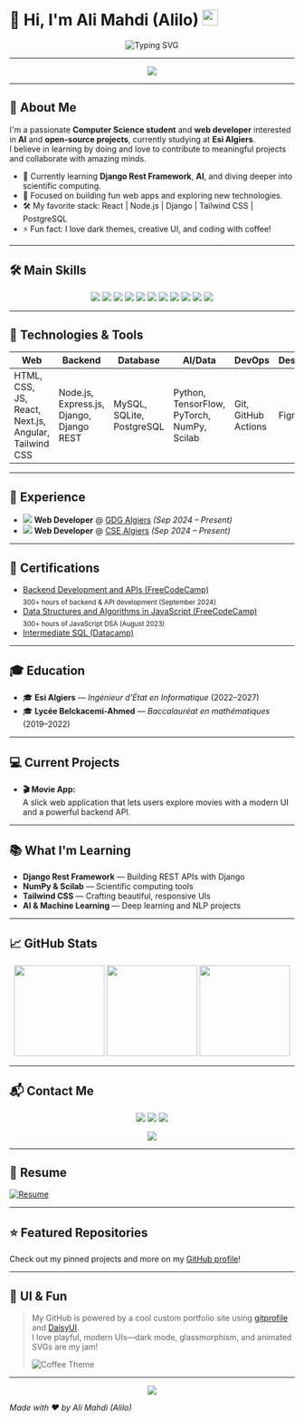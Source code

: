 # 👋 Hi, I'm Ali Mahdi (Alilo) <img src="https://media.giphy.com/media/hvRJCLFzcasrR4ia7z/giphy.gif" width="28">

<div align="center">
  <img src="https://readme-typing-svg.herokuapp.com?font=Fira+Code&weight=500&size=24&pause=1000&color=FC055B&center=true&vCenter=true&width=480&lines=Full+Stack+Web+Developer;AI+%7C+Open+Source+Enthusiast;Learning+%26+Building+Cool+Stuff" alt="Typing SVG" />
</div>

---

<p align="center">
  <img src="https://skillicons.dev/icons?i=js,ts,react,nodejs,express,python,django,angular,java,cpp,tailwind,figma,git,github,postgres,mysql,sqlite,tensorflow,pytorch,html,css" />
</p>

---

## 🚀 About Me

I'm a passionate **Computer Science student** and **web developer** interested in **AI** and **open-source projects**, currently studying at **Esi Algiers**.  
I believe in learning by doing and love to contribute to meaningful projects and collaborate with amazing minds.

- 🌱 Currently learning **Django Rest Framework**, **AI**, and diving deeper into scientific computing.
- 🔭 Focused on building fun web apps and exploring new technologies.
- 🛠️ My favorite stack: React | Node.js | Django | Tailwind CSS | PostgreSQL
- ⚡ Fun fact: I love dark themes, creative UI, and coding with coffee!

---


## 🛠️ Main Skills

<p align="center">
  <img src="https://img.shields.io/badge/-JavaScript-black?style=flat-square&logo=javascript" />
  <img src="https://img.shields.io/badge/-React-black?style=flat-square&logo=react" />
  <img src="https://img.shields.io/badge/-Node.js-black?style=flat-square&logo=node.js" />
  <img src="https://img.shields.io/badge/-Express.js-black?style=flat-square&logo=express" />
  <img src="https://img.shields.io/badge/-Tailwind_CSS-black?style=flat-square&logo=tailwind-css" />
  <img src="https://img.shields.io/badge/-Python-black?style=flat-square&logo=python" />
  <img src="https://img.shields.io/badge/-Django-black?style=flat-square&logo=django" />
  <img src="https://img.shields.io/badge/-Angular-black?style=flat-square&logo=angular" />
  <img src="https://img.shields.io/badge/-Java-black?style=flat-square&logo=java" />
  <img src="https://img.shields.io/badge/-C-black?style=flat-square&logo=c" />
  <img src="https://img.shields.io/badge/-Git-black?style=flat-square&logo=git" />
</p>

---

## 🧰 Technologies & Tools

| Web | Backend | Database | AI/Data | DevOps | Design | Networking |
|-----|---------|----------|---------|--------|--------|------------|
| HTML, CSS, JS, React, Next.js, Angular, Tailwind CSS | Node.js, Express.js, Django, Django REST | MySQL, SQLite, PostgreSQL | Python, TensorFlow, PyTorch, NumPy, Scilab | Git, GitHub Actions | Figma | Mininet, Cisco Packet Tracer |

---

## 💼 Experience

- <img src="https://img.icons8.com/color/28/000000/google-logo.png"/> **Web Developer** @ [GDG Algiers](https://gdg.community.dev/gdg-algiers/) *(Sep 2024 – Present)*
- <img src="https://img.icons8.com/color/28/000000/source-code.png"/> **Web Developer** @ [CSE Algiers](https://cse-esi.dz/) *(Sep 2024 – Present)*

---

## 🏅 Certifications

- [Backend Development and APIs (FreeCodeCamp)](https://www.freecodecamp.org/certification/Ali_Mahdi/back-end-development-and-apis)  
  <sub>300+ hours of backend & API development (September 2024)</sub>
- [Data Structures and Algorithms in JavaScript (FreeCodeCamp)](https://www.freecodecamp.org/certification/Ali_Mahdi/javascript-algorithms-and-data-structures)  
  <sub>300+ hours of JavaScript DSA (August 2023)</sub>
- [Intermediate SQL (Datacamp)](https://www.datacamp.com/completed/statement-of-accomplishment/course/ca423e67a2cbb87d5e8dabaad0e41785b72d7f90)
---

## 🎓 Education

- 🎓 **Esi Algiers** — *Ingénieur d'État en Informatique* (2022–2027)
- 🎓 **Lycée Belckacemi-Ahmed** — *Baccalauréat en mathématiques* (2019–2022)

---

## 💻 Current Projects

- **🎬 Movie App:**  
  A slick web application that lets users explore movies with a modern UI and a powerful backend API.

---

## 📚 What I'm Learning

- **Django Rest Framework** — Building REST APIs with Django
- **NumPy & Scilab** — Scientific computing tools
- **Tailwind CSS** — Crafting beautiful, responsive UIs
- **AI & Machine Learning** — Deep learning and NLP projects

---

## 📈 GitHub Stats

<p align="center">
  <img src="https://github-readme-stats.vercel.app/api?username=Alilo2005&show_icons=true&theme=coffee&hide_title=true&count_private=true" height="160"/>
  <img src="https://github-readme-streak-stats.herokuapp.com/?user=Alilo2005&theme=coffee" height="160"/>
  <img src="https://github-readme-stats.vercel.app/api/top-langs/?username=Alilo2005&layout=compact&theme=coffee" height="160"/>
</p>

---

## 📬 Contact Me

<p align="center">
  <a href="https://www.linkedin.com/in/mahdi-ali-59b08829b"><img src="https://img.shields.io/badge/LinkedIn-Mahdi%20Ali-blue?logo=linkedin&style=for-the-badge" /></a>
  <a href="https://instagram.com/mahdiali9893"><img src="https://img.shields.io/badge/Instagram-@mahdiali9893-E4405F?logo=instagram&style=for-the-badge" /></a>
  <a href="mailto:ma_mahdi@esi.dz"><img src="https://img.shields.io/badge/Email-ma_mahdi@esi.dz-red?logo=gmail&style=for-the-badge" /></a>
</p>
<p align="center">
  <img src="https://img.shields.io/badge/Phone-%2B213667622648-blue?style=for-the-badge&logo=phone" />
</p>

---

## 📄 Resume

[![Resume](https://img.shields.io/badge/Download-Resume-brightgreen?style=for-the-badge&logo=google-drive)](https://docs.google.com/document/d/17VFrGbotdwOr6415Gual3rwFuQecGy3z/edit?usp=drive_link&ouid=114092860076964475305&rtpof=true&sd=true)

---

## ⭐ Featured Repositories

Check out my pinned projects and more on my [GitHub profile](https://github.com/Alilo2005)!

---

## 🎨 UI & Fun

> My GitHub is powered by a cool custom portfolio site using [gitprofile](https://github.com/arifszn/gitprofile) and [DaisyUI](https://daisyui.com/).  
> I love playful, modern UIs—dark mode, glassmorphism, and animated SVGs are my jam!  
>  
> ![Coffee Theme](https://img.shields.io/badge/Theme-Coffee%20by%20DaisyUI-brown?style=for-the-badge&logo=buymeacoffee)

---

<div align="center">
  <img src="https://capsule-render.vercel.app/api?type=waving&color=auto&height=120&section=footer"/>
</div>

_Made with ❤️ by Ali Mahdi (Alilo)_
